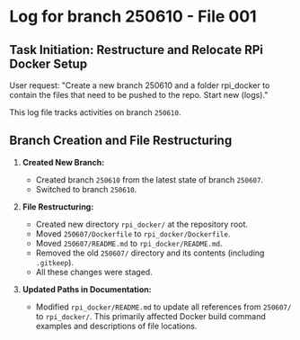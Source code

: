 # Log for branch 250610 - File 001

## Task Initiation: Restructure and Relocate RPi Docker Setup

User request: "Create a new branch 250610 and a folder rpi_docker to contain the files that need to be pushed to the repo. Start new (logs)."

This log file tracks activities on branch `250610`.

## Branch Creation and File Restructuring

1.  **Created New Branch:**
    *   Created branch `250610` from the latest state of branch `250607`.
    *   Switched to branch `250610`.

2.  **File Restructuring:**
    *   Created new directory `rpi_docker/` at the repository root.
    *   Moved `250607/Dockerfile` to `rpi_docker/Dockerfile`.
    *   Moved `250607/README.md` to `rpi_docker/README.md`.
    *   Removed the old `250607/` directory and its contents (including `.gitkeep`).
    *   All these changes were staged.

3.  **Updated Paths in Documentation:**
    *   Modified `rpi_docker/README.md` to update all references from `250607/` to `rpi_docker/`. This primarily affected Docker build command examples and descriptions of file locations.
